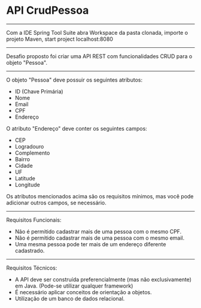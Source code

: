 # API CrudPessoa
------------

Com a IDE Spring Tool Suite abra Workspace da pasta clonada, importe o projeto Maven, start project localhost:8080

----------------

Desafio proposto foi criar uma API REST com funcionalidades CRUD para o objeto "Pessoa".

-------------

O objeto "Pessoa" deve possuir os seguintes atributos:

- ID (Chave Primária)
- Nome
- Email
- CPF
- Endereço

O atributo "Endereço" deve conter os seguintes campos:
- CEP
- Logradouro
- Complemento
- Bairro
- Cidade
- UF
- Latitude
- Longitude

Os atributos mencionados acima são os requisitos mínimos, mas você pode adicionar outros campos, se
necessário.

------------------

Requisitos Funcionais:
- Não é permitido cadastrar mais de uma pessoa com o mesmo CPF.
- Não é permitido cadastrar mais de uma pessoa com o mesmo email.
- Uma mesma pessoa pode ter mais de um endereço diferente cadastrado.

--------------------

Requisitos Técnicos:
- A API deve ser construída preferencialmente (mas não exclusivamente) em Java. (Pode-se utilizar qualquer framework)
- É necessário aplicar conceitos de orientação a objetos.
- Utilização de um banco de dados relacional.
